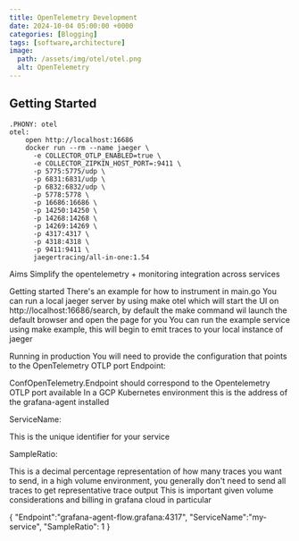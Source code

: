 ```yaml
---
title: OpenTelemetry Development
date: 2024-10-04 05:00:00 +0000
categories: [Blogging]
tags: [software,architecture]
image:
  path: /assets/img/otel/otel.png
  alt: OpenTelemetry
---
```


## Getting Started

```
.PHONY: otel
otel:
	open http://localhost:16686
	docker run --rm --name jaeger \
	  -e COLLECTOR_OTLP_ENABLED=true \
	  -e COLLECTOR_ZIPKIN_HOST_PORT=:9411 \
	  -p 5775:5775/udp \
	  -p 6831:6831/udp \
	  -p 6832:6832/udp \
	  -p 5778:5778 \
	  -p 16686:16686 \
	  -p 14250:14250 \
	  -p 14268:14268 \
	  -p 14269:14269 \
	  -p 4317:4317 \
	  -p 4318:4318 \
	  -p 9411:9411 \
	  jaegertracing/all-in-one:1.54

```

Aims
Simplify the opentelemetry + monitoring integration across services

Getting started
There's an example for how to instrument in main.go
You can run a local jaeger server by using make otel which will start the UI on http://localhost:16686/search, by default the make command wil launch the default browser and open the page for you
You can run the example service using make example, this will begin to emit traces to your local instance of jaeger

Running in production
You will need to provide the configuration that points to the OpenTelemetry OTLP port
Endpoint:

ConfOpenTelemetry.Endpoint should correspond to the Opentelemetry OTLP port available
In a GCP Kubernetes environment this is the address of the grafana-agent installed

ServiceName:

This is the unique identifier for your service

SampleRatio:

This is a decimal percentage representation of how many traces you want to send, in a high volume environment, you generally don't need to send all traces to get representative trace output
This is important given volume considerations and billing in grafana cloud in particular


{
  "Endpoint":"grafana-agent-flow.grafana:4317",
  "ServiceName":"my-service",
  "SampleRatio": 1
}
